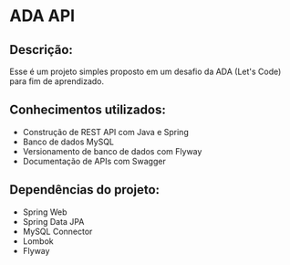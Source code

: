 # ADA API

## Descrição:
Esse é um projeto simples proposto em um desafio da ADA (Let's Code) para fim de aprendizado.

## Conhecimentos utilizados:
- Construção de REST API com Java e Spring
- Banco de dados MySQL
- Versionamento de banco de dados com Flyway
- Documentação de APIs com Swagger

## Dependências do projeto:
- Spring Web
- Spring Data JPA
- MySQL Connector
- Lombok
- Flyway
